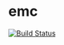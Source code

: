 # emc
[![Build Status](https://dev.azure.com/dpmsdemo/Demo/_apis/build/status/EMC-Docker-Build-v3?branchName=master)](https://dev.azure.com/dpmsdemo/Demo/_build/latest?definitionId=9&branchName=master)
